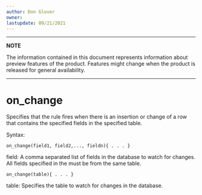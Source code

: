 ```yaml
---
author: Don Glover
owner: 
lastupdate: 09/21/2021
---
```


---

**NOTE**

The information contained in this document represents information about preview features of the product. Features might change when the product is released for general availability.

---

# on_change

Specifies that the rule fires when there is an insertion or change of a row that contains the specified fields in the specified table. 

Syntax:

`on_change(field1, field2,..., fieldn){ . . . }`

field: A comma separated list of fields in the database to watch for changes.  All fields specified in the must be from the same table.

`on_change(table){ . . . }`

table: Specifies the table to watch for changes in the database.
